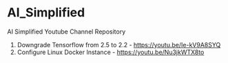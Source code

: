# AI_Simplified
 AI Simplified Youtube Channel Repository
 
 1. Downgrade Tensorflow from 2.5 to 2.2 - https://youtu.be/Ie-kV9A8SYQ
 2. Configure Linux Docker Instance - https://youtu.be/Nu3jkWTX8to
